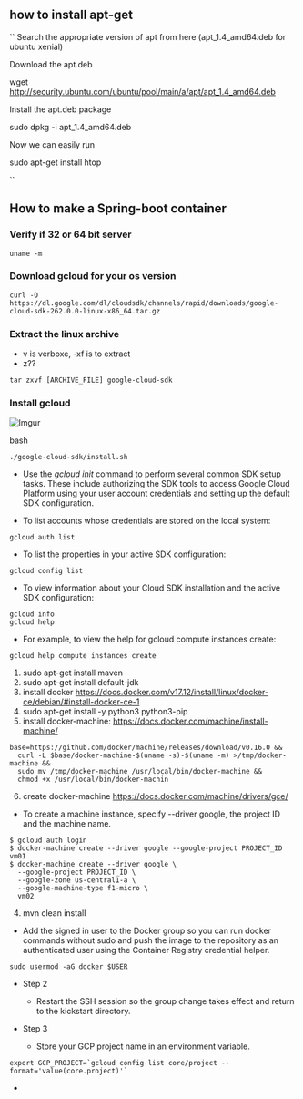 
## how to install apt-get
``
Search the appropriate version of apt from here (apt_1.4_amd64.deb for ubuntu xenial)

Download the apt.deb

wget http://security.ubuntu.com/ubuntu/pool/main/a/apt/apt_1.4_amd64.deb

Install the apt.deb package

sudo dpkg -i apt_1.4_amd64.deb

Now we can easily run

sudo apt-get install htop

``

## How to make a Spring-boot container

### Verify if 32 or 64 bit server

```
uname -m
```

### Download gcloud for your os version

```
curl -O https://dl.google.com/dl/cloudsdk/channels/rapid/downloads/google-cloud-sdk-262.0.0-linux-x86_64.tar.gz
```

### Extract the linux archive

- v is verboxe, -xf is to extract
- z??

```
tar zxvf [ARCHIVE_FILE] google-cloud-sdk
```

### Install gcloud

![Imgur](https://imgur.com/lLd9Skl.png)

bash

```
./google-cloud-sdk/install.sh
```

- Use the *gcloud init* command to perform several common SDK setup tasks. These include authorizing the SDK tools to access Google Cloud Platform using your user account credentials and setting up the default SDK configuration.


- To list accounts whose credentials are stored on the local system:

```
gcloud auth list
```

- To list the properties in your active SDK configuration:

```
gcloud config list
```

- To view information about your Cloud SDK installation and the active SDK configuration:

```
gcloud info
gcloud help
```

- For example, to view the help for gcloud compute instances create:

```
gcloud help compute instances create
```













1. sudo apt-get install maven
2. sudo apt-get install default-jdk
3. install docker https://docs.docker.com/v17.12/install/linux/docker-ce/debian/#install-docker-ce-1
4. sudo apt-get install -y python3 python3-pip
5. install docker-machine: https://docs.docker.com/machine/install-machine/
```
base=https://github.com/docker/machine/releases/download/v0.16.0 &&
  curl -L $base/docker-machine-$(uname -s)-$(uname -m) >/tmp/docker-machine &&
  sudo mv /tmp/docker-machine /usr/local/bin/docker-machine &&
  chmod +x /usr/local/bin/docker-machin
```
6. create docker-machine https://docs.docker.com/machine/drivers/gce/

- To create a machine instance, specify --driver google, the project ID and the machine name.
```
$ gcloud auth login
$ docker-machine create --driver google --google-project PROJECT_ID vm01
$ docker-machine create --driver google \
  --google-project PROJECT_ID \
  --google-zone us-central1-a \
  --google-machine-type f1-micro \
  vm02
```

4. mvn clean install





- Add the signed in user to the Docker group so you can run docker commands without sudo and push the image to the repository as an authenticated user using the Container Registry credential helper.

```
sudo usermod -aG docker $USER
```


- Step 2
    - Restart the SSH session so the group change takes effect and return to the kickstart directory.

- Step 3 
    - Store your GCP project name in an environment variable.

```
export GCP_PROJECT=`gcloud config list core/project --format='value(core.project)'`
```

- 